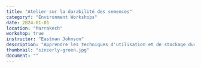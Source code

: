 ```yaml
---
title: "Atelier sur la durabilité des semences"
categoryf: "Environment Workshops"
date: 2024-01-01
location: "Marrakech"
workshop: true
instructor: "Eastman Johnson"
description: "Apprendre les techniques d'utilisation et de stockage durables des semences."
thumbnail: "sincerly-green.jpg"
document: ""
---
```

